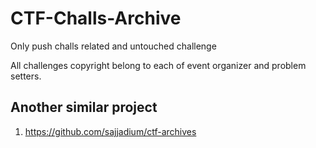 # CTF-Challs-Archive

Only push challs related and untouched challenge

All challenges copyright belong to each of event organizer and problem setters.


## Another similar project

1. https://github.com/sajjadium/ctf-archives
